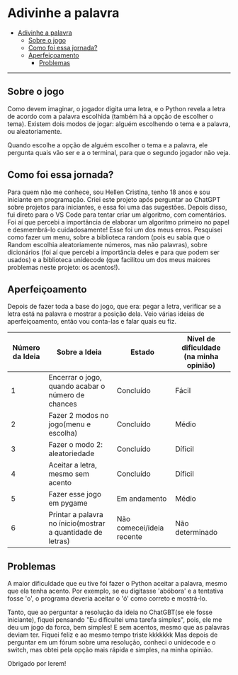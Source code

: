 # Adivinhe a palavra
- [Adivinhe a palavra](#adivinhe-a-palavra)
  - [Sobre o jogo](#sobre-o-jogo)
  - [Como foi essa jornada?](como-foi-essa-jornada-?)
  - [Aperfeiçoamento](#aperfeiçoamento)
    - [Problemas](#problemas)
_____

## Sobre o jogo

Como devem imaginar, o jogador digita uma letra, e o Python revela a letra de acordo com a palavra escolhida (também há a opção de escolher o tema). Existem dois modos de jogar: alguém escolhendo o tema e a palavra, ou aleatoriamente.

Quando escolhe a opção de alguém escolher o tema e a palavra, ele pergunta quais vão ser e a o terminal, para que o segundo jogador não veja.

## Como foi essa jornada?

Para quem não me conhece, sou Hellen Cristina, tenho 18 anos e sou iniciante em programação. Criei este projeto após perguntar ao ChatGPT sobre projetos para iniciantes, e essa foi uma das sugestões. Depois disso, fui direto para o VS Code para tentar criar um algoritmo, com comentários. Foi aí que percebi a importância de elaborar um algoritmo primeiro no papel e desmembrá-lo cuidadosamente! Esse foi um dos meus erros. Pesquisei como fazer um menu, sobre a biblioteca random (pois eu sabia que o Random escolhia aleatoriamente números, mas não palavras), sobre dicionários (foi aí que percebi a importância deles e para que podem ser usados) e a biblioteca unidecode (que facilitou um dos meus maiores problemas neste projeto: os acentos!).

## Aperfeiçoamento

Depois de fazer toda a base do jogo, que era: pegar a letra, verificar se a letra está na palavra e mostrar a posição dela. Veio várias ideias de aperfeiçoamento, então vou conta-las e falar quais eu fiz.

| Número da Ideia | Sobre a Ideia                                      | Estado    | Nível de dificuldade (na minha opinião) |
|-----------------|-----------------------------------------------------|-----------|--------------------|
| 1               | Encerrar o jogo, quando acabar o número de chances | Concluído | Fácil |
| 2               | Fazer 2 modos no jogo(menu e escolha) | Concluído | Médio |
| 3               | Fazer o modo 2: aleatoriedade | Concluído | Díficil |
| 4               | Aceitar a letra, mesmo sem acento | Concluído | Díficil | 
| 5               | Fazer esse jogo em pygame | Em andamento | Médio |
| 6               | Printar a palavra no ínicio(mostrar a quantidade de letras) | Não comecei/ideia recente | Não determinado |

## Problemas

A maior dificuldade que eu tive foi fazer o Python aceitar a palavra, mesmo que ela tenha acento. Por exemplo, se eu digitasse 'abóbora' e a tentativa fosse 'o', o programa deveria aceitar o 'ó' como correto e mostrá-lo.

Tanto, que ao perguntar a resolução da ideia no ChatGBT(se ele fosse iniciante), fiquei pensando "Eu dificultei uma tarefa simples", pois, ele me deu um jogo da forca, bem simples! E sem acentos, mesmo que as palavras deviam ter. Fiquei feliz e ao mesmo tempo triste kkkkkkk
Mas depois de perguntar em um fórum sobre uma resolução, conheci o unidecode e o switch, mas obtei pela opção mais rápida e simples, na minha opinião.

Obrigado por lerem!

